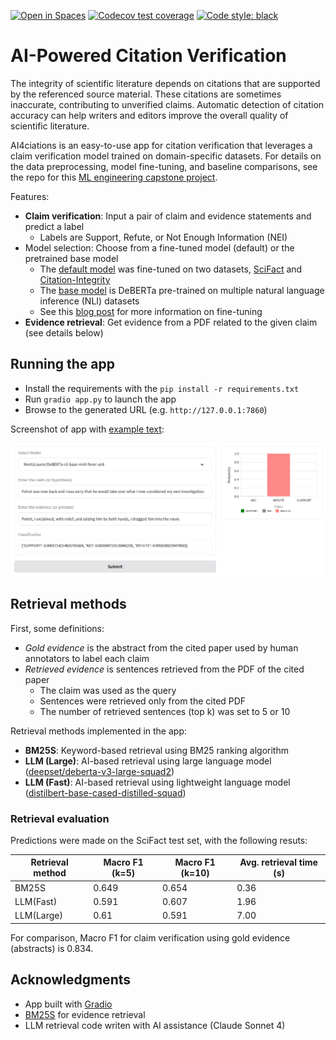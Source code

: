 [![Open in Spaces](https://huggingface.co/datasets/huggingface/badges/resolve/main/open-in-hf-spaces-sm-dark.svg)](https://huggingface.co/spaces/jedick/AI4citations)
[![Codecov test coverage](https://codecov.io/gh/jedick/AI4citations/graph/badge.svg)](https://app.codecov.io/gh/jedick/AI4citations)
[![Code style: black](https://img.shields.io/badge/code%20style-black-000000.svg)](https://github.com/psf/black)

# AI-Powered Citation Verification

The integrity of scientific literature depends on citations that are supported by the referenced source material.
These citations are sometimes inaccurate, contributing to unverified claims.
Automatic detection of citation accuracy can help writers and editors improve the overall quality of scientific literature.

AI4ciations is an easy-to-use app for citation verification that leverages a claim verification model trained on domain-specific datasets.
For details on the data preprocessing, model fine-tuning, and baseline comparisons, see the repo for this [ML engineering capstone project](https://github.com/jedick/MLE-capstone-project).

Features:

- **Claim verification**: Input a pair of claim and evidence statements and predict a label
  - Labels are Support, Refute, or Not Enough Information (NEI)
- Model selection: Choose from a fine-tuned model (default) or the pretrained base model
  - The [default model](https://huggingface.co/jedick/DeBERTa-v3-base-mnli-fever-anli-scifact-citint) was fine-tuned on two datasets, [SciFact](https://github.com/allenai/scifact) and [Citation-Integrity](https://github.com/ScienceNLP-Lab/Citation-Integrity/)
  - The [base model](https://huggingface.co/MoritzLaurer/DeBERTa-v3-base-mnli-fever-anli) is DeBERTa pre-trained on multiple natural language inference (NLI) datasets
  - See this [blog post](https://jedick.github.io/blog/experimenting-with-transformer-models-for-citation-verification/) for more information on fine-tuning
- **Evidence retrieval**: Get evidence from a PDF related to the given claim (see details below)

## Running the app

- Install the requirements with the `pip install -r requirements.txt`
- Run `gradio app.py` to launch the app
- Browse to the generated URL (e.g. `http://127.0.0.1:7860`)

Screenshot of app with [example text](https://huggingface.co/datasets/nyu-mll/multi_nli/viewer/default/train?row=37&views%5B%5D=train):

![Screenshot of AI4citations app](./images/AI4citations_screenshot.png)

## Retrieval methods

First, some definitions:

- *Gold evidence* is the abstract from the cited paper used by human annotators to label each claim
- *Retrieved evidence* is sentences retrieved from the PDF of the cited paper
  - The claim was used as the query
  - Sentences were retrieved only from the cited PDF
  - The number of retrieved sentences (top k) was set to 5 or 10

Retrieval methods implemented in the app:

- **BM25S**: Keyword-based retrieval using BM25 ranking algorithm
- **LLM (Large)**: AI-based retrieval using large language model ([deepset/deberta-v3-large-squad2](https://huggingface.co/deepset/deberta-v3-large-squad2))
- **LLM (Fast)**: AI-based retrieval using lightweight language model ([distilbert-base-cased-distilled-squad](https://huggingface.co/distilbert/distilbert-base-cased-distilled-squad))

### Retrieval evaluation

Predictions were made on the SciFact test set, with the following resuts:

| Retrieval method | Macro F1 (k=5) | Macro F1 (k=10) | Avg. retrieval time (s) |
| - | - | - | - |
| BM25S | 0.649 | 0.654 | 0.36 |
| LLM(Fast) | 0.591 | 0.607 | 1.96 |
| LLM(Large) | 0.61 | 0.591 | 7.00 |

For comparison, Macro F1 for claim verification using gold evidence (abstracts) is 0.834.

## Acknowledgments

- App built with [Gradio](https://github.com/gradio-app/gradio)
- [BM25S](https://github.com/xhluca/bm25s) for evidence retrieval 
- LLM retrieval code writen with AI assistance (Claude Sonnet 4)
